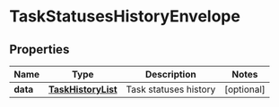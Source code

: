 
# TaskStatusesHistoryEnvelope

## Properties
Name | Type | Description | Notes
------------ | ------------- | ------------- | -------------
**data** | [**TaskHistoryList**](TaskHistoryList.md) | Task statuses history |  [optional]



